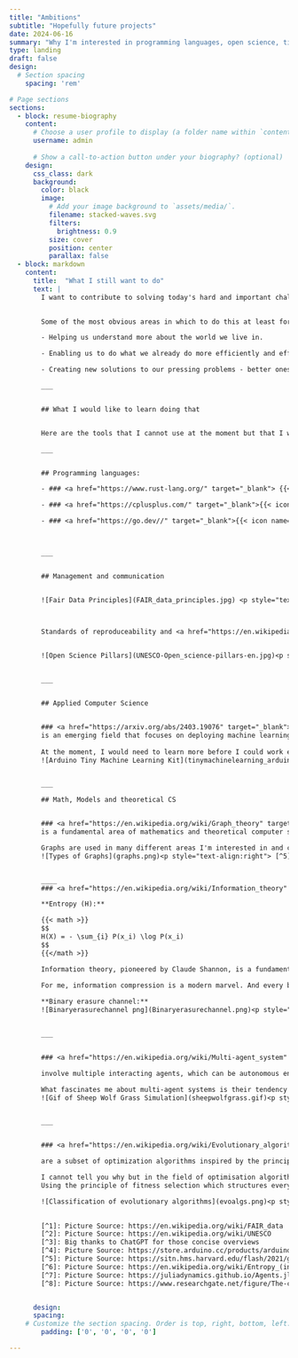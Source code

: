 ```yaml
---
title: "Ambitions"
subtitle: "Hopefully future projects"
date: 2024-06-16
summary: "Why I'm interested in programming languages, open science, tiny machine learning, and theoretical computer science".
type: landing
draft: false
design:
  # Section spacing
    spacing: 'rem'

# Page sections
sections:
  - block: resume-biography
    content:
      # Choose a user profile to display (a folder name within `content/authors/`)
      username: admin
      
      # Show a call-to-action button under your biography? (optional)
    design:
      css_class: dark
      background:
        color: black
        image:
          # Add your image background to `assets/media/`.
          filename: stacked-waves.svg
          filters:
            brightness: 0.9
          size: cover
          position: center
          parallax: false
  - block: markdown
    content:
      title:  "What I still want to do"
      text: |
        I want to contribute to solving today's hard and important challenges, preferably by writing good software in collaboration with others. 
        

        Some of the most obvious areas in which to do this at least for me are:

        - Helping us understand more about the world we live in.

        - Enabling us to do what we already do more efficiently and effectively by improving the solutions we already use.

        - Creating new solutions to our pressing problems - better ones if we already have them, or entirely new ones if we lack them.

        ___   


        ## What I would like to learn doing that


        Here are the tools that I cannot use at the moment but that I would like to familiarise myself with in order to better achieve my goals and learn what I want, ordered by area:

        ___


        ## Programming languages:

        - ### <a href="https://www.rust-lang.org/" target="_blank"> {{< icon name=\"devicon/rust\">}} Rust </a >

        - ### <a href="https://cplusplus.com/" target="_blank">{{< icon name=\"devicon/cplusplus\" >}} C++  </a >

        - ### <a href="https://go.dev//" target="_blank">{{< icon name=\"devicon/go-wordmark\" >}}  Go  </a >



        ___


        ## Management and communication


        ![Fair Data Principles](FAIR_data_principles.jpg) <p style="text-align:right"> [^1]</p>



        Standards of reproduceability and <a href="https://en.wikipedia.org/wiki/Open_science" target="_blank">  open science </a >, <a href="https://en.wikipedia.org/wiki/FAIR_data" target="_blank">  FAIR data </a > and  their correlates in commercial context. This includes, of course, practices for successful compliance with these standards such as <a href="https://makefiletutorial.com/" target="_blank">  .make-files</a >.


        ![Open Science Pillars](UNESCO-Open_science-pillars-en.jpg)<p style="text-align:right"> [^2]</p>

            
        ___


        ## Applied Computer Science


        ### <a href="https://arxiv.org/abs/2403.19076" target="_blank">  Tiny Machine Learning</a >
        is an emerging field that focuses on deploying machine learning models on resource-constrained edge devices, such as microcontrollers and sensors, commonly used in the Internet of Things (IoT). The basic premise of TinyML is to enable real-time, on-device inference with minimal power and memory consumption, thus bypassing the need for cloud connectivity and improving privacy and responsiveness. [^3] 
      
        At the moment, I would need to learn more before I could work efficiently in this area, not least a high-performance language (see above) as well as principles of embedded architectures and signal processing. I'm absolutely sure that this is a really productive direction to work in the field of AI and ML, even if not prestigious and impressive.
        ![Arduino Tiny Machine Learning Kit](tinymachinelearning_arduino.webp)<p style="text-align:right"> [^4]</p>


        ___

        ## Math, Models and theoretical CS


        ### <a href="https://en.wikipedia.org/wiki/Graph_theory" target="_blank">  Graph Theory</a >
        is a fundamental area of mathematics and theoretical computer science, studies structures called graphs, which consist of nodes (vertices) connected by edges. It provides a powerful framework for modelling relationships and interactions in complex systems. Fundamental concepts include paths, cycles, connectivity, and graph colouring. Key algorithms in graph theory include Dijkstra's algorithm for shortest paths, Kruskal's and Prim's algorithms for minimum spanning trees, and the Ford-Fulkerson algorithm for maximum flow problems. Graph theory is widely used to model real-world phenomena, such as social networks, where nodes represent individuals and edges represent relationships; transportation networks, where nodes are locations and edges are routes; and biological networks, where nodes can represent genes or proteins and edges represent interactions. These models help to optimise routes, understand social dynamics, and unravel biological processes.[^3]

        Graphs are used in many different areas I'm interested in and can even be combined with Deep Learning Models into Graph Neural Networks. I would like to learn more about them.
        ![Types of Graphs](graphs.png)<p style="text-align:right"> [^5]</p>


        ____
        ### <a href="https://en.wikipedia.org/wiki/Information_theory" target="_blank">  Information Theory</a >, <a href="https://en.wikipedia.org/wiki/Entropy_(information_theory" target="_blank">  Entropy</a >, <a href="https://en.wikipedia.org/wiki/Data_compression" target="_blank">  Compression</a >

        **Entropy (H):**

        {{< math >}}
        $$
        H(X) = - \sum_{i} P(x_i) \log P(x_i)
        $$
        {{</math >}}

        Information theory, pioneered by Claude Shannon, is a fundamental area of applied mathematics and theoretical computer science that focuses on quantifying information, encoding data, and transmitting messages efficiently. A central concept in information theory is entropy, which measures the uncertainty or randomness in a set of data and provides a limit to the best possible lossless compression. High entropy indicates more unpredictability and therefore more information content, while low entropy indicates redundancy. Compression algorithms, such as Huffman coding and Lempel-Ziv-Welch (LZW), leverage entropy to reduce the size of data without losing information. Practical applications of information theory and compression include data storage, efficient data transmission in telecommunications, image and audio compression formats such as JPEG and MP3, and error detection and correction in digital communication systems, ensuring reliable and efficient data exchange across different platforms and technologies.[^3]

        For me, information compression is a modern marvel. And every bit of Information Theory I learned to explain how it works has left me even more in awe than before. I feel really bad about not understanding how a computer works at a fundamental level and I want to change that. Information theory is one part of that knowledge. 
         
        **Binary erasure channel:** 
        ![Binaryerasurechannel png](Binaryerasurechannel.png)<p style="text-align:right"> [^6]</p>


        ___


        ### <a href="https://en.wikipedia.org/wiki/Multi-agent_system" target="_blank">  Multi-agent systems</a >

        involve multiple interacting agents, which can be autonomous entities such as robots, software programs, or individuals, each capable of independent decision-making and cooperation. Fundamental concepts in MAS include agent communication, coordination, negotiation, and distributed problem-solving. Agents in an MAS operate based on local knowledge and interactions, often leading to emergent behavior that solves complex problems more efficiently than a single agent could. Applications of MAS are diverse and include areas such as distributed artificial intelligence where they optimize logistics and supply chains, smart grid management for efficient energy distribution, and autonomous vehicle coordination for traffic management. In addition, MAS are used in the simulation and modeling of social systems, enabling better understanding and prediction of phenomena such as market dynamics, social behaviors, and ecological systems.[^3]

        What fascinates me about multi-agent systems is their tendency towards <a href="https://en.wikipedia.org/wiki/Self-organization" target="_blank">  Self-organization</a >, which I first encountered in the context of <a href="https://en.wikipedia.org/wiki/Emergence" target="_blank"> Emergence</a > in philosophy. The applications are widespread and seem to be more practical than theoretical. In my introduction to Julia class I worked on an agent-based transportation optimization problem using a graph space with <a href="https://juliadynamics.github.io/Agents.jl/stable/" target="_blank"> Agents.jl</a >. It fascinated me and is a fairly intuitive way of modeling very different real world phenomena. I would like to stress that societies at large and thus also political science and economics can be modeled this way.     
        ![Gif of Sheep Wolf Grass Simulation](sheepwolfgrass.gif)<p style="text-align:right"> [^7]</p>


        ___


        ### <a href="https://en.wikipedia.org/wiki/Evolutionary_algorithm" target="_blank"> Evolutionary Algorithms (EAs) </a>

        are a subset of optimization algorithms inspired by the principles of natural selection and genetics. These algorithms utilize a population of potential solutions, which evolve over iterations to find optimal or near-optimal solutions to complex problems. Key concepts in EAs include selection, crossover (recombination), mutation, and fitness evaluation. Selection chooses the best-performing individuals, crossover combines pairs of individuals to produce offspring, mutation introduces random changes, and fitness evaluation measures how well solutions meet the desired objectives. The applications of evolutionary algorithms are vast and include optimizing engineering designs, training neural networks, solving combinatorial problems such as the traveling salesman problem, and evolving strategies in game theory. They are particularly useful in scenarios where the search space is large, complex, and poorly understood, providing robust and adaptive solutions in fields such as bioinformatics, finance, logistics, and artificial intelligence.[^3]

        I cannot tell you why but in the field of optimisation algorithms evolutionary algorithms simply have a special place in my heart that I cannot even explain to myself. 
        Using the principle of fitness selection which structures every biological system we know, just feels beautiful and elegant to me. I think I understand the basic principles but there is surely so much more. 

        ![Classification of evolutionary algorithms](evoalgs.png)<p style="text-align:right"> [^8]</p>

        
        [^1]: Picture Source: https://en.wikipedia.org/wiki/FAIR_data
        [^2]: Picture Source: https://en.wikipedia.org/wiki/UNESCO
        [^3]: Big thanks to ChatGPT for those concise overviews
        [^4]: Picture Source: https://store.arduino.cc/products/arduino-tiny-machine-learning-kit 
        [^5]: Picture Source: https://sitn.hms.harvard.edu/flash/2021/graph-theory-101/
        [^6]: Picture Source: https://en.wikipedia.org/wiki/Entropy_(information_theory)
        [^7]: Picture Source: https://juliadynamics.github.io/Agents.jl/stable/examples/predator_prey/
        [^8]: Picture Source: https://www.researchgate.net/figure/The-classification-of-evolutionary-algorithms_fig1_324994158


      design:
      spacing:
    # Customize the section spacing. Order is top, right, bottom, left.
        padding: ['0', '0', '0', '0']

---
```

